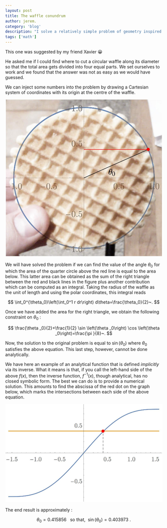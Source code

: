 ```yaml
---
layout: post
title: The waffle conundrum
author: jerem.
category: 'blog'
description: "I solve a relatively simple problem of geometry inspired by a culinary example from everyday life and find that the final answer has no closed analytical form. This illustrates how unexpected difficulties can emerge even in simple problems."
tags: ['math']
---
```


This one was suggested by my friend Xavier :grinning:

He asked me if I could find where to cut a circular waffle along its diameter so that the total area gets divided into four equal parts. We set ourselves to work and we found that the answer was not as easy as we would have guessed.

We can inject some numbers into the problem by drawing a Cartesian system of coordinates with its origin at the centre of the waffle.

![waffle-math](/images/posts_data/waffle-conundrum/waffle-math.jpg)

We will have solved the problem if we can find the value of the angle $\theta_0$ for which the area of the quarter circle above the red line is equal to the area below. This latter area can be obtained as the sum of the right triangle between the red and black lines in the figure plus another contribution which can be computed as an integral. Taking the radius of the waffle as the unit of length and using the polar coordinates, this integral reads


$$
\int_0^{\theta_0}\left(\int_0^1 r dr\right) d\theta=\frac{\theta_0}{2}~.
$$


Once we have added the area for the right triangle, we obtain the following constraint on $\theta_0$ :


$$
\frac{\theta _0}{2}+\frac{1}{2} \sin \left(\theta _0\right) \cos \left(\theta _0\right)=\frac{\pi }{8}~.
$$


Now, the solution to the original problem is equal to $\sin(\theta_0)$ where $\theta_0$ satisfies the above equation. This last step, however, cannot be done analytically.

We have here an example of an analytical function that is defined *implicitly* via its inverse. What it means is that, if you call the left-hand side of the above $f(x)$, then the inverse function,  $f^{-1}(x)$, though analytical, has no closed symbolic form. The best we can do is to provide a numerical solution. This amounts to find the abscissa of the red dot on the graph below, which marks the intersections between each side of the above equation.

![waffle](/images/posts_data/waffle-conundrum/plot.jpg)

The end result is approximately :


$$
\theta_0=0.415856~~~\text{so that,}~~
\sin(\theta_0)=0.403973~.
$$
